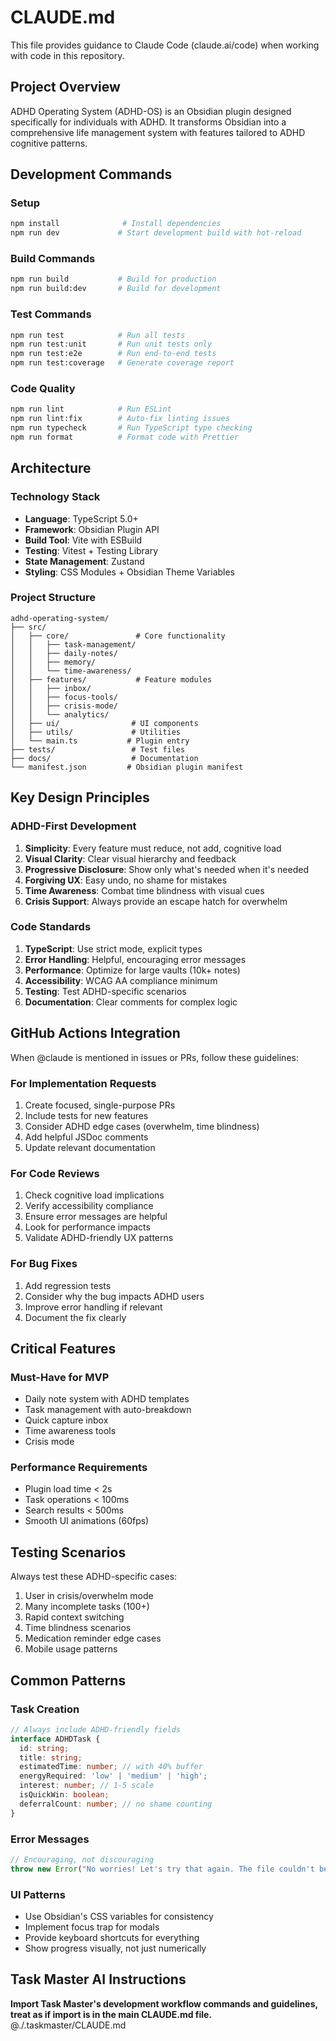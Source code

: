 # CLAUDE.md

This file provides guidance to Claude Code (claude.ai/code) when working with code in this repository.

## Project Overview

ADHD Operating System (ADHD-OS) is an Obsidian plugin designed specifically for individuals with ADHD. It transforms Obsidian into a comprehensive life management system with features tailored to ADHD cognitive patterns.

## Development Commands

### Setup
```bash
npm install              # Install dependencies
npm run dev             # Start development build with hot-reload
```

### Build Commands
```bash
npm run build           # Build for production
npm run build:dev       # Build for development
```

### Test Commands  
```bash
npm run test            # Run all tests
npm run test:unit       # Run unit tests only
npm run test:e2e        # Run end-to-end tests
npm run test:coverage   # Generate coverage report
```

### Code Quality
```bash
npm run lint            # Run ESLint
npm run lint:fix        # Auto-fix linting issues
npm run typecheck       # Run TypeScript type checking
npm run format          # Format code with Prettier
```

## Architecture

### Technology Stack
- **Language**: TypeScript 5.0+
- **Framework**: Obsidian Plugin API
- **Build Tool**: Vite with ESBuild
- **Testing**: Vitest + Testing Library
- **State Management**: Zustand
- **Styling**: CSS Modules + Obsidian Theme Variables

### Project Structure
```
adhd-operating-system/
├── src/
│   ├── core/               # Core functionality
│   │   ├── task-management/
│   │   ├── daily-notes/
│   │   ├── memory/
│   │   └── time-awareness/
│   ├── features/           # Feature modules
│   │   ├── inbox/
│   │   ├── focus-tools/
│   │   ├── crisis-mode/
│   │   └── analytics/
│   ├── ui/                # UI components
│   ├── utils/             # Utilities
│   └── main.ts           # Plugin entry
├── tests/                 # Test files
├── docs/                  # Documentation
└── manifest.json         # Obsidian plugin manifest
```

## Key Design Principles

### ADHD-First Development
1. **Simplicity**: Every feature must reduce, not add, cognitive load
2. **Visual Clarity**: Clear visual hierarchy and feedback
3. **Progressive Disclosure**: Show only what's needed when it's needed
4. **Forgiving UX**: Easy undo, no shame for mistakes
5. **Time Awareness**: Combat time blindness with visual cues
6. **Crisis Support**: Always provide an escape hatch for overwhelm

### Code Standards
1. **TypeScript**: Use strict mode, explicit types
2. **Error Handling**: Helpful, encouraging error messages
3. **Performance**: Optimize for large vaults (10k+ notes)
4. **Accessibility**: WCAG AA compliance minimum
5. **Testing**: Test ADHD-specific scenarios
6. **Documentation**: Clear comments for complex logic

## GitHub Actions Integration

When @claude is mentioned in issues or PRs, follow these guidelines:

### For Implementation Requests
1. Create focused, single-purpose PRs
2. Include tests for new features
3. Consider ADHD edge cases (overwhelm, time blindness)
4. Add helpful JSDoc comments
5. Update relevant documentation

### For Code Reviews
1. Check cognitive load implications
2. Verify accessibility compliance
3. Ensure error messages are helpful
4. Look for performance impacts
5. Validate ADHD-friendly UX patterns

### For Bug Fixes
1. Add regression tests
2. Consider why the bug impacts ADHD users
3. Improve error handling if relevant
4. Document the fix clearly

## Critical Features

### Must-Have for MVP
- Daily note system with ADHD templates
- Task management with auto-breakdown
- Quick capture inbox
- Time awareness tools
- Crisis mode

### Performance Requirements
- Plugin load time < 2s
- Task operations < 100ms
- Search results < 500ms
- Smooth UI animations (60fps)

## Testing Scenarios

Always test these ADHD-specific cases:
1. User in crisis/overwhelm mode
2. Many incomplete tasks (100+)
3. Rapid context switching
4. Time blindness scenarios
5. Medication reminder edge cases
6. Mobile usage patterns

## Common Patterns

### Task Creation
```typescript
// Always include ADHD-friendly fields
interface ADHDTask {
  id: string;
  title: string;
  estimatedTime: number; // with 40% buffer
  energyRequired: 'low' | 'medium' | 'high';
  interest: number; // 1-5 scale
  isQuickWin: boolean;
  deferralCount: number; // no shame counting
}
```

### Error Messages
```typescript
// Encouraging, not discouraging
throw new Error("No worries! Let's try that again. The file couldn't be saved because...");
```

### UI Patterns
- Use Obsidian's CSS variables for consistency
- Implement focus trap for modals
- Provide keyboard shortcuts for everything
- Show progress visually, not just numerically

## Task Master AI Instructions
**Import Task Master's development workflow commands and guidelines, treat as if import is in the main CLAUDE.md file.**
@./.taskmaster/CLAUDE.md